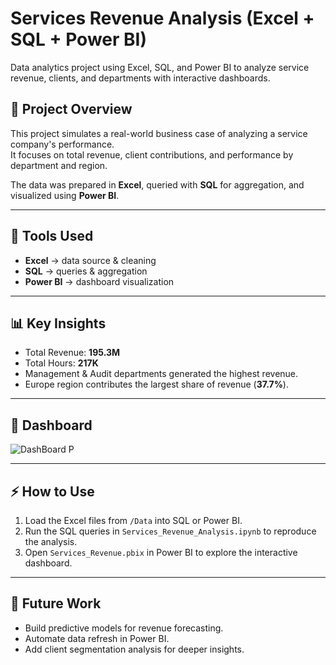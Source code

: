 # Services Revenue Analysis (Excel + SQL + Power BI)
Data analytics project using Excel, SQL, and Power BI to analyze service revenue, clients, and departments with interactive dashboards.

## 📌 Project Overview
This project simulates a real-world business case of analyzing a service company's performance.  
It focuses on total revenue, client contributions, and performance by department and region.  

The data was prepared in **Excel**, queried with **SQL** for aggregation, and visualized using **Power BI**.

---

## 🔧 Tools Used
- **Excel** → data source & cleaning  
- **SQL** → queries & aggregation  
- **Power BI** → dashboard visualization  

---

## 📊 Key Insights
- Total Revenue: **195.3M**  
- Total Hours: **217K**  
- Management & Audit departments generated the highest revenue.  
- Europe region contributes the largest share of revenue (**37.7%**).  

---


## 🚀 Dashboard
![DashBoard P](https://github.com/user-attachments/assets/39e2cce5-2c5c-4a44-8871-66b5ef7c3be5)

---

## ⚡ How to Use
1. Load the Excel files from `/Data` into SQL or Power BI.  
2. Run the SQL queries in `Services_Revenue_Analysis.ipynb` to reproduce the analysis.  
3. Open `Services_Revenue.pbix` in Power BI to explore the interactive dashboard.  

---

## 🔮 Future Work
- Build predictive models for revenue forecasting.  
- Automate data refresh in Power BI.  
- Add client segmentation analysis for deeper insights. 
